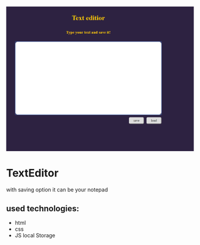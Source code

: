![textEditor](src/assets/img/cover.png)
# TextEditor
with saving option
it can be your notepad
## used technologies:
* html
* css
* JS local Storage
